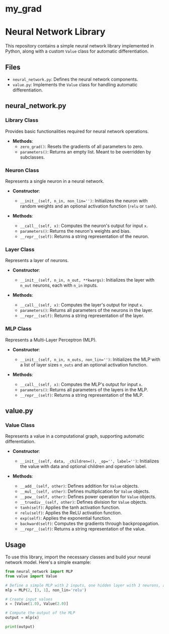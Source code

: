 # my_grad
# Neural Network Library

This repository contains a simple neural network library implemented in Python, along with a custom `Value` class for automatic differentiation.

## Files

- `neural_network.py`: Defines the neural network components.
- `value.py`: Implements the `Value` class for handling automatic differentiation.

## neural_network.py

### Library Class

Provides basic functionalities required for neural network operations.

- **Methods**:
  - `zero_grad()`: Resets the gradients of all parameters to zero.
  - `parameters()`: Returns an empty list. Meant to be overridden by subclasses.

### Neuron Class

Represents a single neuron in a neural network.

- **Constructor**:
  - `__init__(self, n_in, non_lin='')`: Initializes the neuron with random weights and an optional activation function (`relu` or `tanh`).

- **Methods**:
  - `__call__(self, x)`: Computes the neuron's output for input `x`.
  - `parameters()`: Returns the neuron's weights and bias.
  - `__repr__(self)`: Returns a string representation of the neuron.

### Layer Class

Represents a layer of neurons.

- **Constructor**:
  - `__init__(self, n_in, n_out, **kwargs)`: Initializes the layer with `n_out` neurons, each with `n_in` inputs.

- **Methods**:
  - `__call__(self, x)`: Computes the layer's output for input `x`.
  - `parameters()`: Returns all parameters of the neurons in the layer.
  - `__repr__(self)`: Returns a string representation of the layer.

### MLP Class

Represents a Multi-Layer Perceptron (MLP).

- **Constructor**:
  - `__init__(self, n_in, n_outs, non_lin='')`: Initializes the MLP with a list of layer sizes `n_outs` and an optional activation function.

- **Methods**:
  - `__call__(self, x)`: Computes the MLP's output for input `x`.
  - `parameters()`: Returns all parameters of the layers in the MLP.
  - `__repr__(self)`: Returns a string representation of the MLP.

## value.py

### Value Class

Represents a value in a computational graph, supporting automatic differentiation.

- **Constructor**:
  - `__init__(self, data, _children=(), _op='', label='')`: Initializes the value with data and optional children and operation label.

- **Methods**:
  - `__add__(self, other)`: Defines addition for `Value` objects.
  - `__mul__(self, other)`: Defines multiplication for `Value` objects.
  - `__pow__(self, other)`: Defines power operation for `Value` objects.
  - `__truediv__(self, other)`: Defines division for `Value` objects.
  - `tanh(self)`: Applies the tanh activation function.
  - `relu(self)`: Applies the ReLU activation function.
  - `exp(self)`: Applies the exponential function.
  - `backward(self)`: Computes the gradients through backpropagation.
  - `__repr__(self)`: Returns a string representation of the value.

## Usage

To use this library, import the necessary classes and build your neural network model. Here's a simple example:

```python
from neural_network import MLP
from value import Value

# Define a simple MLP with 2 inputs, one hidden layer with 3 neurons, and 1 output
mlp = MLP(2, [3, 1], non_lin='relu')

# Create input values
x = [Value(1.0), Value(2.0)]

# Compute the output of the MLP
output = mlp(x)

print(output)

